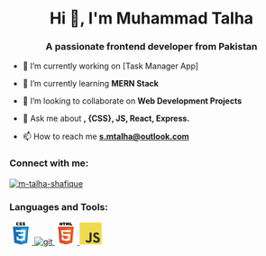 <h1 align="center">Hi 👋, I'm Muhammad Talha</h1>
<h3 align="center">A passionate frontend developer from Pakistan</h3>

- 🔭 I’m currently working on [Task Manager App]

- 🌱 I’m currently learning **MERN Stack**

- 👯 I’m looking to collaborate on **Web Development Projects**

- 💬 Ask me about **<HTML>, {CSS}, JS, React, Express.**

- 📫 How to reach me **s.mtalha@outlook.com**

<h3 align="left">Connect with me:</h3>
<p align="left">
<a href="https://linkedin.com/in/m-talha-shafique" target="blank"><img align="center" src="https://raw.githubusercontent.com/rahuldkjain/github-profile-readme-generator/master/src/images/icons/Social/linked-in-alt.svg" alt="m-talha-shafique" height="30" width="40" /></a>
</p>

<h3 align="left">Languages and Tools:</h3>
<p align="left"> <a href="https://www.w3schools.com/css/" target="_blank" rel="noreferrer"> <img src="https://raw.githubusercontent.com/devicons/devicon/master/icons/css3/css3-original-wordmark.svg" alt="css3" width="40" height="40"/> </a> <a href="https://git-scm.com/" target="_blank" rel="noreferrer"> <img src="https://www.vectorlogo.zone/logos/git-scm/git-scm-icon.svg" alt="git" width="40" height="40"/> </a> <a href="https://www.w3.org/html/" target="_blank" rel="noreferrer"> <img src="https://raw.githubusercontent.com/devicons/devicon/master/icons/html5/html5-original-wordmark.svg" alt="html5" width="40" height="40"/> </a> <a href="https://developer.mozilla.org/en-US/docs/Web/JavaScript" target="_blank" rel="noreferrer"> <img src="https://raw.githubusercontent.com/devicons/devicon/master/icons/javascript/javascript-original.svg" alt="javascript" width="40" height="40"/> </a> </p>
